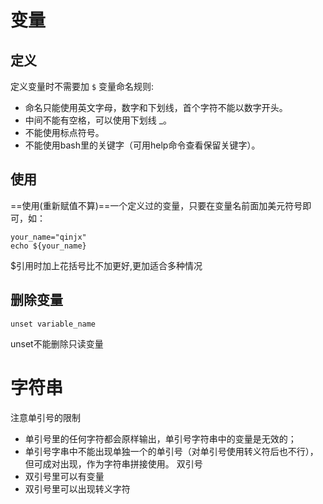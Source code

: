 # 变量
## 定义
定义变量时不需要加 `$`
变量命名规则:
-   命名只能使用英文字母，数字和下划线，首个字符不能以数字开头。
-   中间不能有空格，可以使用下划线 _。
-   不能使用标点符号。
-   不能使用bash里的关键字（可用help命令查看保留关键字）。
## 使用
==使用(重新赋值不算)==一个定义过的变量，只要在变量名前面加美元符号即可，如：
```
your_name="qinjx"  
echo ${your_name}
```
$引用时加上花括号比不加更好,更加适合多种情况

## 删除变量
```
unset variable_name
```
unset不能删除只读变量
# 字符串
注意单引号的限制
-   单引号里的任何字符都会原样输出，单引号字符串中的变量是无效的；
-   单引号字串中不能出现单独一个的单引号（对单引号使用转义符后也不行），但可成对出现，作为字符串拼接使用。
双引号
- 双引号里可以有变量
- 双引号里可以出现转义字符